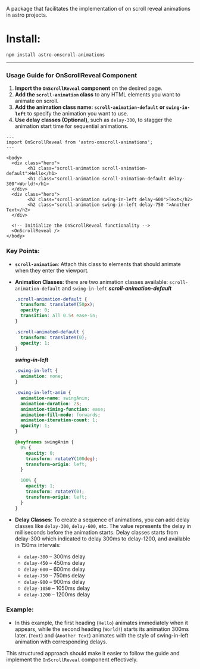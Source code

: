 A package that facilitates the implementation of on scroll reveal animations in astro projects.

# Install:

`npm install astro-onscroll-animations`

---

### Usage Guide for OnScrollReveal Component

1. **Import the `OnScrollReveal` component** on the desired page.
2. **Add the `scroll-animation` class** to any HTML elements you want to animate on scroll.
3. **Add the animation class name: `scroll-animation-default` or `swing-in-left`** to specify the animation you want to use.
4. **Use delay classes (Optional)**, such as `delay-300`, to stagger the animation start time for sequential animations.

```astro
---
import OnScrollReveal from 'astro-onscroll-animations';
---

<body>
  <div class="hero">
        <h1 class="scroll-animation scroll-animation-default">Hello</h1>
        <h1 class="scroll-animation scroll-animation-default delay-300">World!</h1>
  </div>
  <div class="hero">
        <h2 class="scroll-animation swing-in-left delay-600">Text</h2>
        <h2 class="scroll-animation swing-in-left delay-750 ">Another Text</h2>
  </div>

  <!-- Initialize the OnScrollReveal functionality -->
  <OnScrollReveal />
</body>
```

### Key Points:

- **`scroll-animation`**: Attach this class to elements that should animate when they enter the viewport.
- **Animation Classes**: there are two animation classes available: `scroll-animation-default` and `swing-in-left`
  **_scroll-animation-default_**

  ```css
  .scroll-animation-default {
    transform: translateY(50px);
    opacity: 0;
    transition: all 0.5s ease-in;
  }

  .scroll-animated-default {
    transform: translateY(0);
    opacity: 1;
  }
  ```

  **_swing-in-left_**

  ```css
  .swing-in-left {
    animation: none;
  }

  .swing-in-left-anim {
    animation-name: swingAnim;
    animation-duration: 2s;
    animation-timing-function: ease;
    animation-fill-mode: forwards;
    animation-iteration-count: 1;
    opacity: 1;
  }

  @keyframes swingAnim {
    0% {
      opacity: 0;
      transform: rotateY(100deg);
      transform-origin: left;
    }

    100% {
      opacity: 1;
      transform: rotateY(0);
      transform-origin: left;
    }
  }
  ```

- **Delay Classes**: To create a sequence of animations, you can add delay classes like `delay-300`, `delay-600`, etc. The value represents the delay in milliseconds before the animation starts. Delay classes starts from delay-300 which indicated to delay 300ms to delay-1200, and available in 150ms intervals:

  - `delay-300` – 300ms delay
  - `delay-450` – 450ms delay
  - `delay-600` – 600ms delay
  - `delay-750` – 750ms delay
  - `delay-900` – 900ms delay
  - `delay-1050` – 1050ms delay
  - `delay-1200` – 1200ms delay

### Example:

- In this example, the first heading (`Hello`) animates immediately when it appears, while the second heading (`World!`) starts its animation 300ms later. (`Text`) and (`Another Text`) animates with the style of swing-in-left animation with corresponding delays.

This structured approach should make it easier to follow the guide and implement the `OnScrollReveal` component effectively.
